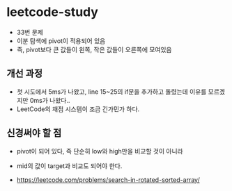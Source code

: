 # leetcode-study

- 33번 문제
- 이분 탐색에 pivot이 적용되어 있음
- 즉, pivot보다 큰 값들이 왼쪽, 작은 값들이 오른쪽에 모여있음

## 개선 과정
- 첫 시도에서 5ms가 나왔고, line 15~25의 if문을 추가하고 돌렸는데 이유를 모르겠지만 0ms가 나왔다..
- LeetCode의 채점 시스템이 조금 긴가민가 하다.

## 신경써야 할 점
- pivot이 되어 있다, 즉 단순히 low와 high만을 비교할 것이 아니라
- mid의 값이 target과 비교도 되어야 한다.

- https://leetcode.com/problems/search-in-rotated-sorted-array/
